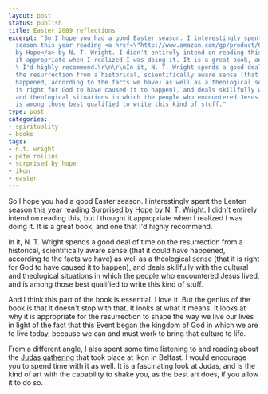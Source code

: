 ```yaml
---
layout: post
status: publish
title: Easter 2009 reflections
excerpt: "So I hope you had a good Easter season. I interestingly spent the Lenten
  season this year reading <a href=\"http://www.amazon.com/gp/product/0061551821?ie=UTF8&amp;tag=jonathanstega-20&amp;linkCode=as2&amp;camp=1789&amp;creative=390957&amp;creativeASIN=0061551821\">Surprised
  by Hope</a> by N. T. Wright. I didn't entirely intend on reading this, but I thought
  it appropriate when I realized I was doing it. It is a great book, and one that
  \ I'd highly recommend.\r\n\r\nIn it, N. T. Wright spends a good deal of time on
  the resurrection from a historical, scientifically aware sense (that it could have
  happened, according to the facts we have) as well as a theological sense (that it
  is right for God to have caused it to happen), and deals skillfully with the cultural
  and theological situations in which the people who encountered Jesus lived, and
  is among those best qualified to write this kind of stuff."
type: post
categories:
- spirituality
- books
tags:
- n.t. wright
- pete rollins
- surprised by hope
- ikon
- easter
---
```

So I hope you had a good Easter season. I interestingly spent the Lenten season this year reading <a href="http://www.amazon.com/gp/product/0061551821?ie=UTF8&amp;tag=jonathanstega-20&amp;linkCode=as2&amp;camp=1789&amp;creative=390957&amp;creativeASIN=0061551821">Surprised by Hope</a> by N. T. Wright. I didn't entirely intend on reading this, but I thought it appropriate when I realized I was doing it. It is a great book, and one that  I'd highly recommend.

In it, N. T. Wright spends a good deal of time on the resurrection from a historical, scientifically aware sense (that it could have happened, according to the facts we have) as well as a theological sense (that it is right for God to have caused it to happen), and deals skillfully with the cultural and theological situations in which the people who encountered Jesus lived, and is among those best qualified to write this kind of stuff.

And I think this part of the book is essential. I love it. But the genius of the book is that it doesn't stop with that. It looks at what it means. It looks at why it is appropriate for the resurrection to shape the way we live our lives in light of the fact that this Event began the kingdom of God in which we are to live today, because we can and must work to bring that culture to life.

From a different angle, I also spent some time listening to and reading about the <a href="http://peterrollins.net/blog/?p=199">Judas gathering</a> that took place at Ikon in Belfast. I would encourage you to spend time with it as well. It is a fascinating look at Judas, and is the kind of art with the capability to shake you, as the best art does, if you allow it to do so.
